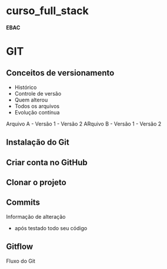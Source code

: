 # curso_full_stack
#### EBAC

# GIT
## Conceitos de versionamento
- Histórico
- Controle de versão
- Quem alterou
- Todos os arquivos
- Evolução contínua

Arquivo A - Versão 1 - Versão 2
ARquivo B - Versão 1 - Versão 2

## Instalação do Git

## Criar conta no GitHub

## Clonar o projeto

## Commits
Informação de alteração
- após testado todo seu código

## Gitflow
Fluxo do Git
